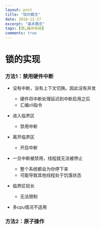 ```yaml
---
layout: post
title: "锁的概念"
date: 2018-12-27
excerpt: "基本概念"
tags: [锁,操作系统]
comments: true
---
```

# 锁的实现

### 方法1：禁用硬件中断

- 没有中断，没有上下文切换。因此没有并发
  - 硬件将中断处理延迟到中断启用之后
  - 汇编cli指令

- 进入临界区
  - 禁用中断

- 离开临界区
  - 开启中断

- 一旦中断被禁用，线程就无法被停止
  - 整个系统都会为你停下来
  - 可能导致其他线程处于饥饿状态

- 临界区较长
  - 无法限制

- 多cpu情况不适用

### 方法2：原子操作